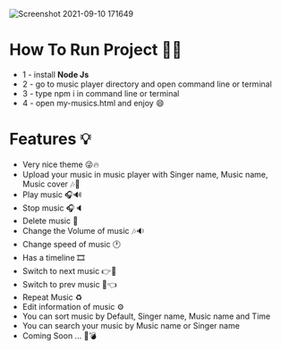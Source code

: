 ![Screenshot 2021-09-10 171649](https://user-images.githubusercontent.com/89915857/132855408-e32d0866-cd07-428a-9c6b-4db401c87e0d.png)
# How To Run Project 📌📍
- 1 - install **Node Js**
- 2 - go to music player directory and open command line or terminal
- 3 - type npm i in command line or terminal
- 4 - open my-musics.html and enjoy 😄
# Features 💡
- Very nice theme 😜🔥
- Upload your music in music player with Singer name, Music name, Music cover 🎶🎵
- Play music 🎧🔊
- Stop music 🎧🔈
- Delete music 🔌
- Change the Volume of music 🎶🔉
- Change speed of music 🕐
- Has a timeline 🎞
- Switch to next music 👉🎵
- Switch to prev music 🎵👈
- Repeat Music ♻
- Edit information of music ⚙
- You can sort music by Default, Singer name, Music name and Time 
- You can search your music by Music name or Singer name 
- Coming Soon ... 🔐💣

